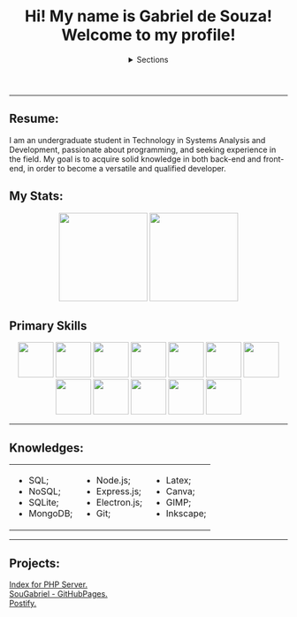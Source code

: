 <header>
    <h1>Hi! My name is Gabriel de Souza! Welcome to my profile! </h1>   
    <nav>
        <details>
            <summary>Sections</summary>
            <ul>
                <li><a href="#resume">About Me</a></li>
                <li><a href="#knowledges">My Knowledges</a></li>
                <li><a href="#projects">Projects</a></li>
            </ul>
        </details>
    </nav>
</header>

<main>
    <hr>
    <section id="resume">
        <h2>Resume: </h2>
I am an undergraduate student in Technology in Systems Analysis and Development, passionate about programming, and seeking experience in the field. My goal is to acquire solid knowledge in both back-end and front-end, in order to become a versatile and qualified developer. 

<h2>My Stats: </h2>
<div align="center">
    <img height="160em" src="https://github-readme-stats-sigma-five.vercel.app/api?username=sougabriel&show_icons=true&include_all_commits=true&count_private=true&theme=tokyonight"/>
    <img height="160em" src="https://github-readme-stats-sigma-five.vercel.app/api/top-langs/?username=sougabriel&layout=compact&langs_count=10&theme=react&count_private=true"/>
</div>

<h2>Primary Skills</h2>
<div align="center">
<img src="https://cdn.jsdelivr.net/gh/devicons/devicon/icons/angularjs/angularjs-original.svg" width="64" height="64"/>
<img src="https://cdn.jsdelivr.net/gh/devicons/devicon/icons/ionic/ionic-original.svg" width="64" height="64"/>
<img src="https://cdn.jsdelivr.net/gh/devicons/devicon/icons/typescript/typescript-original.svg" width="64" height="64"/>
<img src="https://cdn.jsdelivr.net/gh/devicons/devicon/icons/java/java-original-wordmark.svg" width="64" height="64"/>
<img src="https://cdn.jsdelivr.net/gh/devicons/devicon/icons/javascript/javascript-original.svg" width="64" height="64"/>
<img src="https://cdn.jsdelivr.net/gh/devicons/devicon/icons/php/php-original.svg" width="64" height="64"/>
<img src="https://cdn.jsdelivr.net/gh/devicons/devicon/icons/python/python-original.svg" width="64" height="64"/>
<img src="https://cdn.jsdelivr.net/gh/devicons/devicon/icons/androidstudio/androidstudio-original.svg" width="64" height="64"/>
<img src="https://cdn.jsdelivr.net/gh/devicons/devicon/icons/vscode/vscode-original.svg" width="64" height="64"/>
<img src="https://cdn.jsdelivr.net/gh/devicons/devicon/icons/mysql/mysql-original-wordmark.svg" width="64" height="64"/>  
<img src="https://my.trocaire.edu/wp-content/uploads/2016/12/pl-sql.png" width="64" height="64"/>
<img src="https://cdn.jsdelivr.net/gh/devicons/devicon/icons/postgresql/postgresql-original-wordmark.svg" width="64" height="64"/>
</div>
</section>
    
<hr>
    <section id="knowledges">
        <h2>Knowledges: </h2>
        <div align="center">
        <table>
            <tr>
                <td>
                    <ul>
                        <li>SQL;     </li>
                        <li>NoSQL;   </li>
                        <li>SQLite;  </li>
                        <li>MongoDB; </li>
                    </ul>
                </td>
                <td>
                    <ul>
                        <li>Node.js;     </li>
                        <li>Express.js;  </li>
                        <li>Electron.js; </li>
                        <li>Git;         </li>
                    </ul>
                </td>
                <td>
                    <ul>
                        <li>Latex;    </li>
                        <li>Canva;    </li>
                        <li>GIMP;     </li>
                        <li>Inkscape; </li>
                    </ul>
                </td>
            </tr>
        </table>
    </section>
        </div>
<hr>
<section id="projects">
    <h2>Projects: </h2>
    <a href="https://github.com/sougabriel/Index-for-Localhost">Index for PHP Server.</a></br>
    <a href="https://sougabriel.github.io">SouGabriel - GitHubPages.</a></br>
    <a href="https://github.com/sougabriel/postify">Postify.</a></br>
</section>
</main>
